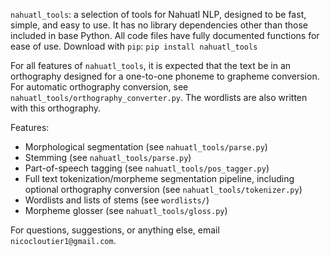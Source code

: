 `nahuatl_tools`: a selection of tools for Nahuatl NLP, designed to be fast, simple, and easy to use. It has no library dependencies other than those included in base Python. All code files have fully documented functions for ease of use. Download with `pip`: `pip install nahuatl_tools`

For all features of `nahuatl_tools`, it is expected that the text be in an orthography designed for a one-to-one phoneme to grapheme conversion. For automatic orthography conversion, see `nahuatl_tools/orthography_converter.py`. The wordlists are also written with this orthography.

Features:
- Morphological segmentation (see `nahuatl_tools/parse.py`)
- Stemming (see `nahuatl_tools/parse.py`)
- Part-of-speech tagging (see `nahuatl_tools/pos_tagger.py`)
- Full text tokenization/morpheme segmentation pipeline, including optional orthography conversion (see `nahuatl_tools/tokenizer.py`)
- Wordlists and lists of stems (see `wordlists/`)
- Morpheme glosser (see `nahuatl_tools/gloss.py`)

For questions, suggestions, or anything else, email `nicocloutier1@gmail.com`.